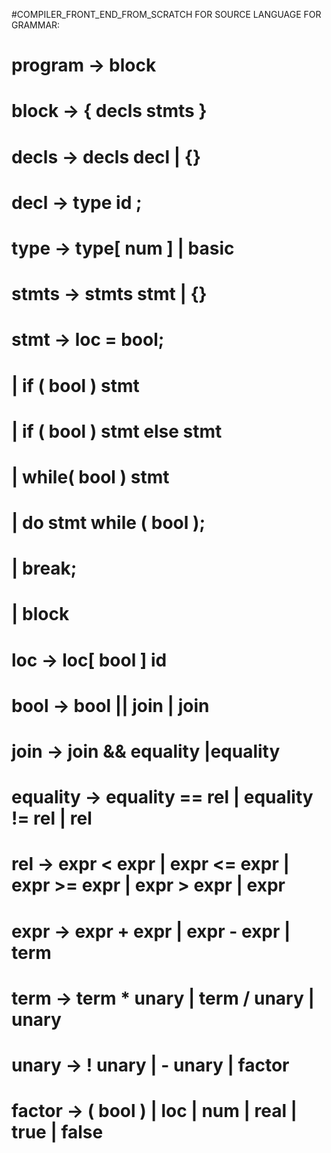 #COMPILER_FRONT_END_FROM_SCRATCH FOR SOURCE LANGUAGE FOR GRAMMAR:
# program -> block
# block   -> { decls stmts }
# decls   -> decls decl | {}
# decl    -> type id ;
# type    -> type[ num ] | basic
# stmts   -> stmts stmt | {}
# stmt    -> loc = bool;
#           | if ( bool ) stmt
#           | if ( bool ) stmt else stmt
#           | while( bool ) stmt
#           | do stmt while ( bool );
#           | break;
#           | block
# loc     -> loc[ bool ] id
# bool    -> bool || join | join
# join    -> join && equality |equality
# equality -> equality == rel | equality != rel | rel
# rel     -> expr < expr | expr <= expr | expr >= expr | expr > expr | expr
# expr    -> expr + expr | expr - expr | term
# term    -> term * unary |  term / unary | unary
# unary   -> ! unary | - unary | factor
# factor  -> ( bool ) | loc | num | real | true | false
